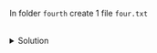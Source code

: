 In folder `fourth` create 1 file `four.txt`

<br>

<details>
<summary>Solution</summary>

```
touch ./fourth/four.txt
```{{exec}}
</details>

